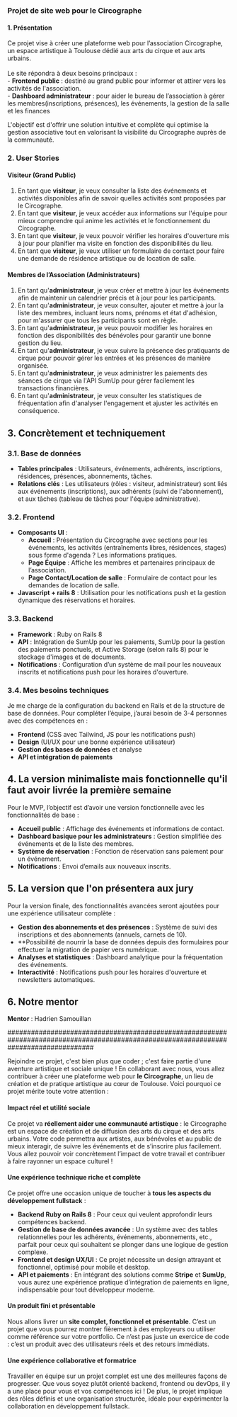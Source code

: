 ### Projet de site web pour le Circographe

#### 1. Présentation

Ce projet vise à créer une plateforme web pour l’association Circographe, un espace artistique à Toulouse dédié aux arts du cirque et aux arts urbains.<br><br>Le site répondra à deux besoins principaux :<br>- **Frontend public** : destiné au grand public pour informer et attirer vers les activités de l'association. <br>- **Dashboard administrateur** : pour aider le bureau de l’association à gérer les membres(inscriptions, présences), les événements, la gestion de la salle et les finances

L'objectif est d'offrir une solution intuitive et complète qui optimise la gestion associative tout en valorisant la visibilité du Circographe auprès de la communauté.

### 2. User Stories

#### Visiteur (Grand Public)
1. En tant que **visiteur**, je veux consulter la liste des événements et activités disponibles afin de savoir quelles activités sont proposées par le Circographe.
2. En tant que **visiteur**, je veux accéder aux informations sur l'équipe pour mieux comprendre qui anime les activités et le fonctionnement du Circographe.
3. En tant que **visiteur**, je veux pouvoir vérifier les horaires d'ouverture mis à jour pour planifier ma visite en fonction des disponibilités du lieu.
4. En tant que **visiteur**, je veux utiliser un formulaire de contact pour faire une demande de résidence artistique ou de location de salle.

#### Membres de l’Association (Administrateurs)
1. En tant qu'**administrateur**, je veux créer et mettre à jour les événements afin de maintenir un calendrier précis et à jour pour les participants.
2. En tant qu'**administrateur**, je veux consulter, ajouter et mettre à jour la liste des membres, incluant leurs noms, prénoms et état d'adhésion, pour m'assurer que tous les participants sont en règle.
3. En tant qu'**administrateur**, je veux pouvoir modifier les horaires en fonction des disponibilités des bénévoles pour garantir une bonne gestion du lieu.
4. En tant qu'**administrateur**, je veux suivre la présence des pratiquants de cirque pour pouvoir gérer les entrées et les présences de manière organisée.
5. En tant qu'**administrateur**, je veux administrer les paiements des séances de cirque via l'API SumUp pour gérer facilement les transactions financières.
6. En tant qu'**administrateur**, je veux consulter les statistiques de fréquentation afin d'analyser l'engagement et ajuster les activités en conséquence.


## 3. Concrètement et techniquement

### 3.1. Base de données
- **Tables principales** : Utilisateurs, événements, adhérents, inscriptions, résidences, présences, abonnements, tâches.
- **Relations clés** : Les utilisateurs (rôles : visiteur, administrateur) sont liés aux événements (inscriptions), aux adhérents (suivi de l'abonnement), et aux tâches (tableau de tâches pour l'équipe administrative).

### 3.2. Frontend
- **Composants UI** : 
   - **Accueil** : Présentation du Circographe avec sections pour les événements, les activités (entraînements libres, résidences, stages) sous forme d'agenda ?  Les informations pratiques.
   - **Page Équipe** : Affiche les membres et partenaires principaux de l’association.
   - **Page Contact/Location de salle** : Formulaire de contact pour les demandes de location de salle.
- **Javascript + rails 8** : Utilisation pour les notifications push et la gestion dynamique des réservations et horaires.

### 3.3. Backend
- **Framework** : Ruby on Rails 8
- **API** : Intégration de SumUp pour les paiements, SumUp pour la gestion des paiements ponctuels, et Active Storage (selon rails 8) pour le stockage d'images et de documents.
- **Notifications** : Configuration d’un système de mail pour les nouveaux inscrits et notifications push pour les horaires d'ouverture.

### 3.4. Mes besoins techniques
Je me charge de la configuration du backend en Rails et de la structure de base de données. Pour compléter l’équipe, j’aurai besoin de 3-4 personnes avec des compétences en :
   - **Frontend** (CSS avec Tailwind, JS pour les notifications push)
   - **Design** (UI/UX pour une bonne expérience utilisateur)
   - **Gestion des bases de données** et analyse
   - **API et intégration de paiements**

## 4. La version minimaliste mais fonctionnelle qu'il faut avoir livrée la première semaine

Pour le MVP, l’objectif est d’avoir une version fonctionnelle avec les fonctionnalités de base :
- **Accueil public** : Affichage des événements et informations de contact.
- **Dashboard basique pour les administrateurs** : Gestion simplifiée des événements et de la liste des membres.
- **Système de réservation** : Fonction de réservation sans paiement pour un événement.
- **Notifications** : Envoi d’emails aux nouveaux inscrits.

## 5. La version que l'on présentera aux jury

Pour la version finale, des fonctionnalités avancées seront ajoutées pour une expérience utilisateur complète :
- **Gestion des abonnements et des présences** : Système de suivi des inscriptions et des abonnements (annuels, carnets de 10).
- **Possibilité de nourrir la base de données depuis des formulaires pour effectuer la migration de papier vers numérique.
- **Analyses et statistiques** : Dashboard analytique pour la fréquentation des événements.
- **Interactivité** : Notifications push pour les horaires d'ouverture et newsletters automatiques.

## 6. Notre mentor

**Mentor** : Hadrien Samouillan

######################################################################################################################################

Rejoindre ce projet, c'est bien plus que coder ; c'est faire partie d'une aventure artistique et sociale unique ! En collaborant avec nous, vous allez contribuer à créer une plateforme web pour **le Circographe**, un lieu de création et de pratique artistique au cœur de Toulouse. Voici pourquoi ce projet mérite toute votre attention :

#### Impact réel et utilité sociale
Ce projet va **réellement aider une communauté artistique** : le Circographe est un espace de création et de diffusion des arts du cirque et des arts urbains. Votre code permettra aux artistes, aux bénévoles et au public de mieux interagir, de suivre les événements et de s’inscrire plus facilement. Vous allez pouvoir voir concrètement l’impact de votre travail et contribuer à faire rayonner un espace culturel !

#### Une expérience technique riche et complète
Ce projet offre une occasion unique de toucher à **tous les aspects du développement fullstack** :
- **Backend Ruby on Rails 8** : Pour ceux qui veulent approfondir leurs compétences backend.
- **Gestion de base de données avancée** : Un système avec des tables relationnelles pour les adhérents, événements, abonnements, etc., parfait pour ceux qui souhaitent se plonger dans une logique de gestion complexe.
- **Frontend et design UX/UI** : Ce projet nécessite un design attrayant et fonctionnel, optimisé pour mobile et desktop.
- **API et paiements** : En intégrant des solutions comme **Stripe** et **SumUp**, vous aurez une expérience pratique d’intégration de paiements en ligne, indispensable pour tout développeur moderne.

#### Un produit fini et présentable
Nous allons livrer un **site complet, fonctionnel et présentable**. C’est un projet que vous pourrez montrer fièrement à des employeurs ou utiliser comme référence sur votre portfolio. Ce n’est pas juste un exercice de code : c’est un produit avec des utilisateurs réels et des retours immédiats.

#### Une expérience collaborative et formatrice
Travailler en équipe sur un projet complet est une des meilleures façons de progresser. Que vous soyez plutôt orienté backend, frontend ou devOps, il y a une place pour vous et vos compétences ici ! De plus, le projet implique des rôles définis et une organisation structurée, idéale pour expérimenter la collaboration en développement fullstack.

